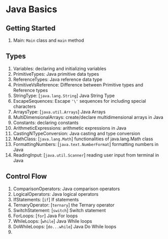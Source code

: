 # Java Basics 

## Getting Started
1. Main: `Main` class and `main` method
## Types
1. Variables: declaring and initializing variables 
2. PrimitiveTypes: Java primitive data types 
3. ReferenceTypes: Java reference data type 
4. PrimitiveVsReference: Difference between Primitive types and Reference types 
5. StringType: [`java.lang.String`] Java String Type 
6. EscapeSequences: Escape `'\'` sequences for including special characters 
7. ArraysType: [`java.util.Arrays`] Java Arrays 
8. MultiDimensionalArrays: create/declare multidimensional arrays in Java 
9. Constants: declaring constants 
10. ArithmeticExpressions: arithmetic expressions in Java 
11. CastingNTypeConversion: Java casting and type conversion 
12. MathClass: [`java.lang.Math`] functionalities of java.lang.Math class 
13. FormattingNumbers: [`java.text.NumberFormat`] formatting numbers in Java 
14. ReadingInput: [`java.util.Scanner`] reading user input from terminal in Java
## Control Flow
1. ComparisonOperators: Java comparison operators 
2. LogicalOperators: Java logical operators
3. IfStatements: [`if`] If statements
4. TernaryOperator: [`ternary`] the Ternary operator
5. SwitchStatement: [`switch`] Switch statement
6. ForLoops: [`for`] Java For loops
7. WhileLoops: [`while`] Java While loops
8. DoWhileLoops: [`do...while`] Java Do While loops
9. 

